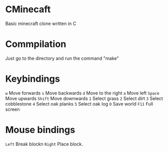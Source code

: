 # CMinecaft
Basic minecraft clone written in C

# Commpilation

Just go to the directory and run the command "make"

# Keybindings

`w` Move forwards `s` Move backwards `d` Move to the right `a`  Move left `Space` Move upwards `Shift` Move downwards `1` Select grass `2` Select dirt `3` Select cobblestone `4` Select oak planks `5` Select oak log `O` Save world `F11` Full screen

# Mouse bindings

`Left` Break blockn `Right` Place block.
